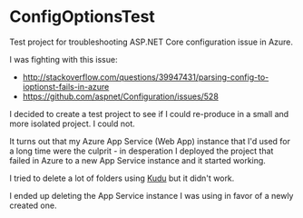 # ConfigOptionsTest
Test project for troubleshooting ASP.NET Core configuration issue in Azure.

I was fighting with this issue:
 - http://stackoverflow.com/questions/39947431/parsing-config-to-ioptionst-fails-in-azure 
 - https://github.com/aspnet/Configuration/issues/528 
 
I decided to create a test project to see if I could re-produce in a small and more isolated project. I could not.

It turns out that my Azure App Service (Web App) instance that I'd used for a long time were the culprit - in desperation I 
deployed the project that failed in Azure to a new App Service instance and it started working.

I tried to delete a lot of folders using [Kudu](https://github.com/projectkudu/kudu) but it didn't work.

I ended up deleting the App Service instance I was using in favor of a newly created one.

